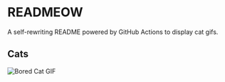 # READMEOW

A self-rewriting README powered by GitHub Actions to display cat gifs.

## Cats

![Bored Cat GIF](https://media0.giphy.com/media/mlvseq9yvZhba/200.gif?cid=9acd02dam1b0ooaikhgfrml33wrjniic3f5e7l2tfv40dvk2&ep=v1_gifs_search&rid=200.gif&ct=g)
